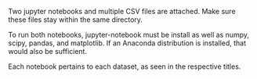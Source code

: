 Two jupyter notebooks and multiple CSV files are attached. Make sure these files stay within the same directory. 

To run both notebooks, jupyter-notebook must be install as well as numpy, scipy, pandas, and matplotlib. If an Anaconda distribution is installed, that would also be sufficient. 

Each notebook pertains to each dataset, as seen in the respective titles. 
